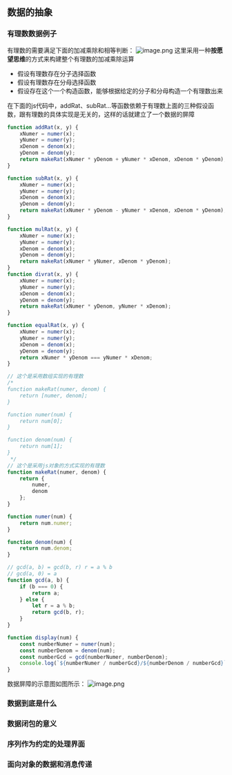 ## 数据的抽象

### 有理数数据例子
有理数的需要满足下面的加减乘除和相等判断：
![image.png](https://i.loli.net/2019/11/13/WTDxOkHvFir6Ys9.png)
这里采用一种**按愿望思维**的方式来构建整个有理数的加减乘除运算
- 假设有理数存在分子选择函数
- 假设有理数存在分母选择函数
- 假设存在这个一个构造函数，能够根据给定的分子和分母构造一个有理数出来

在下面的js代码中，addRat、subRat...等函数依赖于有理数上面的三种假设函数，跟有理数的具体实现是无关的，这样的话就建立了一个数据的屏障
```js
function addRat(x, y) {
    xNumer = numer(x);
    yNumer = numer(y);
    xDenom = denom(x);
    yDenom = denom(y);
    return makeRat(xNumer * yDenom + yNumer * xDenom, xDenom * yDenom);
}

function subRat(x, y) {
    xNumer = numer(x);
    yNumer = numer(y);
    xDenom = denom(x);
    yDenom = denom(y);
    return makeRat(xNumer * yDenom - yNumer * xDenom, xDenom * yDenom);
}

function mulRat(x, y) {
    xNumer = numer(x);
    yNumer = numer(y);
    xDenom = denom(x);
    yDenom = denom(y);
    return makeRat(xNumer * yNumer, xDenom * yDenom);
}
function divrat(x, y) {
    xNumer = numer(x);
    yNumer = numer(y);
    xDenom = denom(x);
    yDenom = denom(y);
    return makeRat(xNumer * yDenom, yNumer * xDenom);
}

function equalRat(x, y) {
    xNumer = numer(x);
    yNumer = numer(y);
    xDenom = denom(x);
    yDenom = denom(y);
    return xNumer * yDenom === yNumer * xDenom;
}

// 这个是采用数组实现的有理数
/* 
function makeRat(numer, denom) {
    return [numer, denom];
}

function numer(num) {
    return num[0];
}

function denom(num) {
    return num[1];
}
 */
// 这个是采用js对象的方式实现的有理数
function makeRat(numer, denom) {
    return {
        numer,
        denom
    };
}

function numer(num) {
    return num.numer;
}

function denom(num) {
    return num.denom;
}

// gcd(a, b) = gcd(b, r) r = a % b
// gcd(a, 0) = a
function gcd(a, b) {
    if (b === 0) {
        return a;
    } else {
        let r = a % b;
        return gcd(b, r);
    }
}

function display(num) {
    const numberNumer = numer(num);
    const numberDenom = denom(num);
    const numberGcd = gcd(numberNumer, numberDenom);
    console.log(`${numberNumer / numberGcd}/${numberDenom / numberGcd}`);
}
```
数据屏障的示意图如图所示：
![image.png](https://i.loli.net/2019/11/13/ywbTAzxC1edO2vB.png)

### 数据到底是什么
### 数据闭包的意义
### 序列作为约定的处理界面
### 面向对象的数据和消息传递